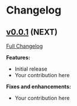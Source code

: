 # Changelog

## [v0.0.1](https://github.com/anakinj/jwt-eddsa/tree/v0.0.1) (NEXT)

[Full Changelog](https://github.com/jwt/ruby-jwt/compare/v2.8.2...main)

**Features:**

- Initial release
- Your contribution here

**Fixes and enhancements:**

- Your contribution here